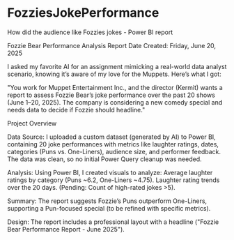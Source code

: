 # FozziesJokePerformance
How did the audience like Fozzies jokes - Power BI report

Fozzie Bear Performance Analysis Report
Date Created: Friday, June 20, 2025

I asked my favorite AI for an assignment mimicking a real-world data analyst scenario, knowing it’s aware of my love for the Muppets. Here’s what I got:

"You work for Muppet Entertainment Inc., and the director (Kermit) wants a report to assess Fozzie Bear’s joke performance over the past 20 shows (June 1–20, 2025). The company is considering a new comedy special and needs data to decide if Fozzie should headline."

Project Overview

Data Source: I uploaded a custom dataset (generated by AI) to Power BI, containing 20 joke performances with metrics like laughter ratings, dates, categories (Puns vs. One-Liners), audience size, and performer feedback. The data was clean, so no initial Power Query cleanup was needed.

Analysis: Using Power BI, I created visuals to analyze:
Average laughter ratings by category (Puns ~6.2, One-Liners ~4.75).
Laughter rating trends over the 20 days.
(Pending: Count of high-rated jokes >5).

Summary: The report suggests Fozzie’s Puns outperform One-Liners, supporting a Pun-focused special (to be refined with specific metrics).

Design: The report includes a professional layout with a headline ("Fozzie Bear Performance Report - June 2025").
